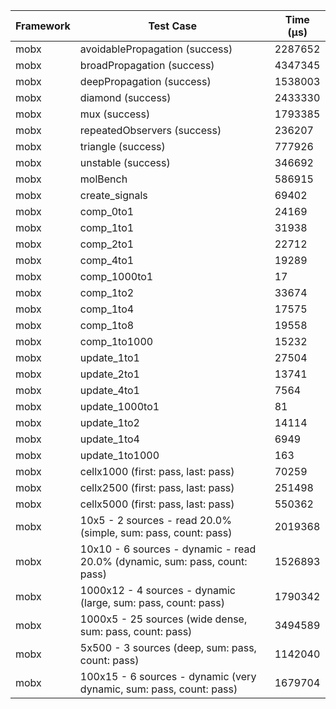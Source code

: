 | Framework | Test Case | Time (μs) |
| --- | --- | --- |
| mobx | avoidablePropagation (success) | 2287652 |
| mobx | broadPropagation (success) | 4347345 |
| mobx | deepPropagation (success) | 1538003 |
| mobx | diamond (success) | 2433330 |
| mobx | mux (success) | 1793385 |
| mobx | repeatedObservers (success) | 236207 |
| mobx | triangle (success) | 777926 |
| mobx | unstable (success) | 346692 |
| mobx | molBench | 586915 |
| mobx | create_signals | 69402 |
| mobx | comp_0to1 | 24169 |
| mobx | comp_1to1 | 31938 |
| mobx | comp_2to1 | 22712 |
| mobx | comp_4to1 | 19289 |
| mobx | comp_1000to1 | 17 |
| mobx | comp_1to2 | 33674 |
| mobx | comp_1to4 | 17575 |
| mobx | comp_1to8 | 19558 |
| mobx | comp_1to1000 | 15232 |
| mobx | update_1to1 | 27504 |
| mobx | update_2to1 | 13741 |
| mobx | update_4to1 | 7564 |
| mobx | update_1000to1 | 81 |
| mobx | update_1to2 | 14114 |
| mobx | update_1to4 | 6949 |
| mobx | update_1to1000 | 163 |
| mobx | cellx1000 (first: pass, last: pass) | 70259 |
| mobx | cellx2500 (first: pass, last: pass) | 251498 |
| mobx | cellx5000 (first: pass, last: pass) | 550362 |
| mobx | 10x5 - 2 sources - read 20.0% (simple, sum: pass, count: pass) | 2019368 |
| mobx | 10x10 - 6 sources - dynamic - read 20.0% (dynamic, sum: pass, count: pass) | 1526893 |
| mobx | 1000x12 - 4 sources - dynamic (large, sum: pass, count: pass) | 1790342 |
| mobx | 1000x5 - 25 sources (wide dense, sum: pass, count: pass) | 3494589 |
| mobx | 5x500 - 3 sources (deep, sum: pass, count: pass) | 1142040 |
| mobx | 100x15 - 6 sources - dynamic (very dynamic, sum: pass, count: pass) | 1679704 |

